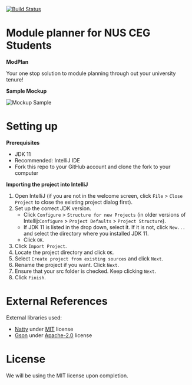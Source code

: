 [![Build Status](https://travis-ci.org/namiwa/main.svg?branch=master)](https://travis-ci.org/namiwa/main)


# Module planner for NUS CEG Students

**ModPlan**

Your one stop solution to module planning through out your university tenure!

**Sample Mockup**

![Mockup Sample](https://github.com/namiwa/main/blob/namiwa-readme-1/docs/images/Ui.png)



# Setting up


**Prerequisites**

* JDK 11
* Recommended: IntelliJ IDE
* Fork this repo to your GitHub account and clone the fork to your computer

**Importing the project into IntelliJ**

1. Open IntelliJ (if you are not in the welcome screen, click `File` > `Close Project` to close the existing project dialog first).
1. Set up the correct JDK version.
   * Click `Configure` > `Structure for new Projects` (in older versions of Intellij:`Configure` > `Project Defaults` > `Project Structure`).
   * If JDK 11 is listed in the drop down, select it. If it is not, click `New...` and select the directory where you installed JDK 11.
   * Click `OK`.
1. Click `Import Project`.
1. Locate the project directory and click `OK`.
1. Select `Create project from existing sources` and click `Next`.
1. Rename the project if you want. Click `Next`.
1. Ensure that your src folder is checked. Keep clicking `Next`.
1. Click `Finish`.


# External References

External libraries used:
* [Natty](https://github.com/joestelmach/natty) under [MIT](https://opensource.org/licenses/MIT) license
* [Gson](https://github.com/google/gson) under [Apache-2.0](https://www.apache.org/licenses/LICENSE-2.0) license


# License

We will be using the MIT license upon completion.
